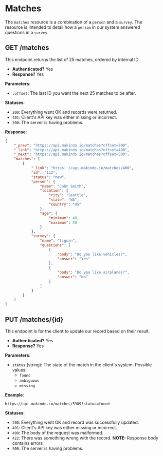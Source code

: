 Matches
=======

The `matches` resource is a combination of a `person` and a `survey`.
The resource is intended to detail how a `person` in our system answered questions in a `survey`.

GET /matches
------------

This endpoint returns the list of 25 matches, ordered by internal ID.

  - **Authenticated?** Yes
  - **Response?** Yes

**Parameters**:

  - `:offset`: The last ID you want the next 25 matches to be after.

**Statuses**:

  - `200`: Everything went OK and records were returned.
  - `401`: Client's API key was either missing or incorrect.
  - `500`: The server is having problems.

**Response**:

``` json
{
    "_prev": "https://api.makindo.io/matches?offset=300",
    "_link": "https://api.makindo.io/matches?offset=400",
    "_next": "https://api.makindo.io/matches?offset=500",
    "matches": [
        {
            "_link": "https: //api.makindo.io/matches/400",
            "id": "112",
            "status": "new",
            "person": {
                "name": "John Smith",
                "location": {
                    "city": "Seattle",
                    "state": "WA",
                    "country": "US"
                },
                "age": {
                    "minimum": 40,
                    "maximum": 50
                }
            },
            "survey": {
                "name": "tiguan",
                "questions": [
                    {
                        "body": "Do you like vehicles?",
                        "answer": "Yes"
                    },
                    {
                        "body": "Do you like airplanes?",
                        "answer": "No"
                    }
                ]
            }
        }
    ]
}
```

PUT /matches/{id}
------------------

This endpoint is for the client to update our record based on their result.

  - **Authenticated?** Yes
  - **Response?** Yes

**Parameters**:

  - `status` (string): The state of the match in the client's system. Possible values:
    * `found`
    * `ambiguous`
    * `missing`

**Example**:

    https://api.makindo.io/matches/5989?status=found

**Statuses**:

  - `200`: Everything went OK and record was successfully updated.
  - `401`: Client's API key was either missing or incorrect.
  - `409`: The body of the request was malformed.
  - `422`: There was something wrong with the record. **NOTE:** Response body contains errors
  - `500`: The server is having problems.
